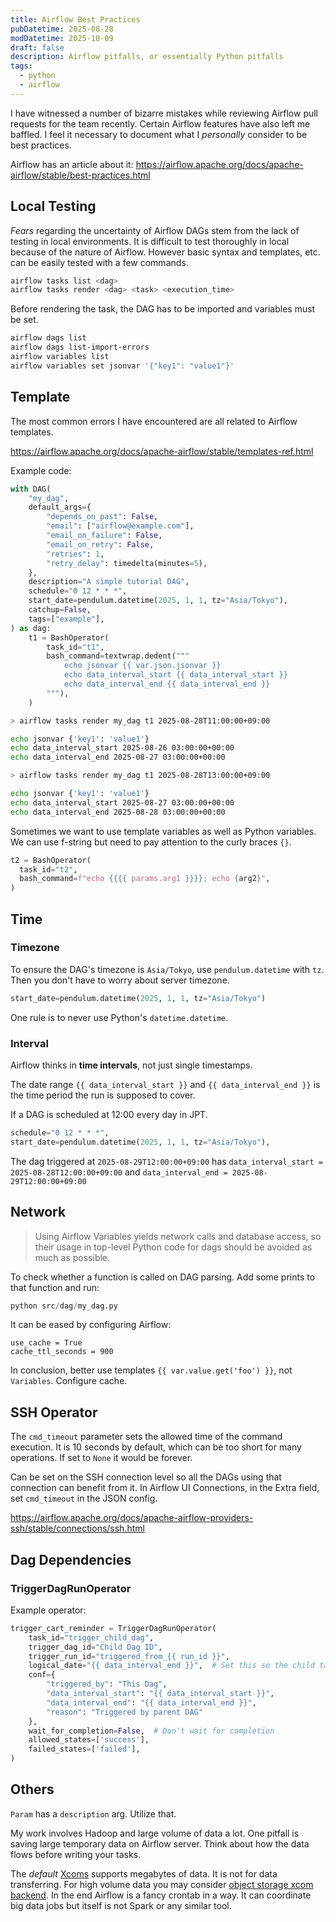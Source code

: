```yaml
---
title: Airflow Best Practices
pubDatetime: 2025-08-28
modDatetime: 2025-10-09
draft: false
description: Airflow pitfalls, or essentially Python pitfalls
tags:
  - python
  - airflow
---
```


I have witnessed a number of bizarre mistakes while reviewing Airflow pull requests for the team recently. Certain Airflow features have also left me baffled. I feel it necessary to document what I _personally_ consider to be best practices.

Airflow has an article about it:
<https://airflow.apache.org/docs/apache-airflow/stable/best-practices.html>

## Local Testing

_Fears_ regarding the uncertainty of Airflow DAGs stem from the lack of testing in local environments. It is difficult to test thoroughly in local because of the nature of Airflow. However basic syntax and templates, etc. can be easily tested with a few commands.

```sh
airflow tasks list <dag>
airflow tasks render <dag> <task> <execution_time>
```

Before rendering the task, the DAG has to be imported and variables must be set.

```sh
airflow dags list
airflow dags list-import-errors
airflow variables list
airflow variables set jsonvar '{"key1": "value1"}'
```

## Template

The most common errors I have encountered are all related to Airflow templates.

<https://airflow.apache.org/docs/apache-airflow/stable/templates-ref.html>

Example code:

```py
with DAG(
    "my_dag",
    default_args={
        "depends_on_past": False,
        "email": ["airflow@example.com"],
        "email_on_failure": False,
        "email_on_retry": False,
        "retries": 1,
        "retry_delay": timedelta(minutes=5),
    },
    description="A simple tutorial DAG",
    schedule="0 12 * * *",
    start_date=pendulum.datetime(2025, 1, 1, tz="Asia/Tokyo"),
    catchup=False,
    tags=["example"],
) as dag:
    t1 = BashOperator(
        task_id="t1",
        bash_command=textwrap.dedent("""
            echo jsonvar {{ var.json.jsonvar }}
            echo data_interval_start {{ data_interval_start }}
            echo data_interval_end {{ data_interval_end }}
        """),
    )
```

```sh
> airflow tasks render my_dag t1 2025-08-28T11:00:00+09:00

echo jsonvar {'key1': 'value1'}
echo data_interval_start 2025-08-26 03:00:00+00:00
echo data_interval_end 2025-08-27 03:00:00+00:00

> airflow tasks render my_dag t1 2025-08-28T13:00:00+09:00

echo jsonvar {'key1': 'value1'}
echo data_interval_start 2025-08-27 03:00:00+00:00
echo data_interval_end 2025-08-28 03:00:00+00:00
```

Sometimes we want to use template variables as well as Python variables. We can use f-string but need to pay attention to the curly braces `{}`.

```py
t2 = BashOperator(
  task_id="t2",
  bash_command=f"echo {{{{ params.arg1 }}}}; echo {arg2}",
)
```

## Time

### Timezone

To ensure the DAG's timezone is `Asia/Tokyo`, use `pendulum.datetime` with `tz`. Then you don't have to worry about server timezone.

```py
start_date=pendulum.datetime(2025, 1, 1, tz="Asia/Tokyo")
```

One rule is to never use Python's `datetime.datetime`.

### Interval

Airflow thinks in **time intervals**, not just single timestamps.

The date range `{{ data_interval_start }}` and `{{ data_interval_end }}` is the time period the run is supposed to cover.

If a DAG is scheduled at 12:00 every day in JPT.

```py
schedule="0 12 * * *",
start_date=pendulum.datetime(2025, 1, 1, tz="Asia/Tokyo"),
```

The dag triggered at `2025-08-29T12:00:00+09:00` has `data_interval_start = 2025-08-28T12:00:00+09:00` and `data_interval_end = 2025-08-29T12:00:00+09:00`

## Network

> Using Airflow Variables yields network calls and database access, so their usage in top-level Python code for dags should be avoided as much as possible.

To check whether a function is called on DAG parsing. Add some prints to that function and run:

```py
python src/dag/my_dag.py
```

It can be eased by configuring Airflow:

```text
use_cache = True
cache_ttl_seconds = 900
```

In conclusion, better use templates `{{ var.value.get('foo') }}`, not `Variables`. Configure cache.

## SSH Operator

The `cmd_timeout` parameter sets the allowed time of the command execution. It is 10 seconds by default, which can be too short for many operations. If set to `None` it would be forever.

Can be set on the SSH connection level so all the DAGs using that connection can benefit from it. In Airflow UI Connections, in the Extra field, set `cmd_timeout` in the JSON config.

<https://airflow.apache.org/docs/apache-airflow-providers-ssh/stable/connections/ssh.html>

## Dag Dependencies

### TriggerDagRunOperator

Example operator:

```py
trigger_cart_reminder = TriggerDagRunOperator(
    task_id="trigger_child_dag",
    trigger_dag_id="Child Dag ID",
    trigger_run_id="triggered_from_{{ run_id }}",
    logical_date="{{ data_interval_end }}",  # Set this so the child task has corresponding logical_date
    conf={
        "triggered_by": "This Dag",
        "data_interval_start": "{{ data_interval_start }}",
        "data_interval_end": "{{ data_interval_end }}",
        "reason": "Triggered by parent DAG"
    },
    wait_for_completion=False,  # Don't wait for completion
    allowed_states=['success'],
    failed_states=['failed'],
)
```

## Others

`Param` has a `description` arg. Utilize that.

My work involves Hadoop and large volume of data a lot. One pitfall is saving large temporary data on Airflow server. Think about how the data flows before writing your tasks.

The _default_ [Xcoms](https://airflow.apache.org/docs/apache-airflow/stable/core-concepts/xcoms.html#xcoms) supports megabytes of data. It is not for data transferring. For high volume data you may consider [object storage xcom backend](https://airflow.apache.org/docs/apache-airflow-providers-common-io/stable/xcom_backend.html#object-storage-xcom-backend).
In the end Airflow is a fancy crontab in a way. It can coordinate big data jobs but itself is not Spark or any similar tool.
